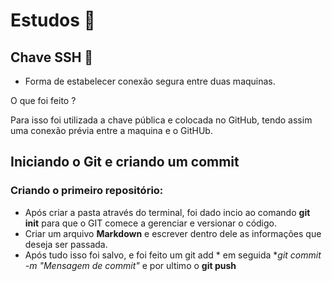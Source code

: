 #  Estudos :blue_book:


## 	Chave SSH :key:

 - Forma de estabelecer conexão segura entre duas maquinas.

O que foi feito ?

Para isso foi utilizada a chave pública e colocada no GitHub, tendo assim uma conexão prévia entre a maquina e o GitHUb.

## Iniciando o Git e criando um commit 

 ### Criando o primeiro repositório:
 - Após criar a pasta através do terminal, foi dado incio ao comando **git init** para que o GIT comece a gerenciar e versionar o código.
 - Criar um arquivo **Markdown**  e escrever dentro dele as informações que deseja ser passada.
 - Após tudo isso foi salvo, e foi feito um git add * em seguida **git commit -m "Mensagem de commit"* e por ultimo o **git push**
 
